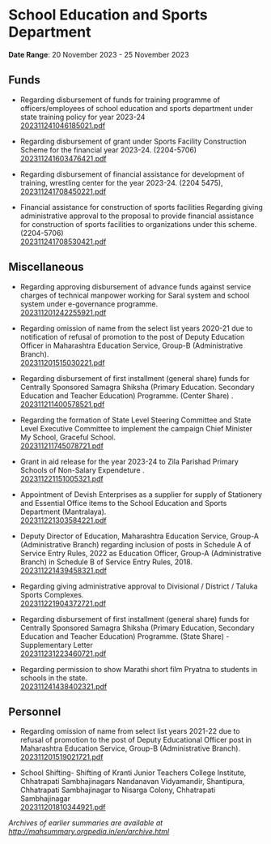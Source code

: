 # School Education and Sports Department

**Date Range**: 20 November 2023 - 25 November 2023


## Funds
- Regarding disbursement of funds for training programme of officers/employees of school education and sports department under state training policy for year 2023-24\
  [202311241046185021.pdf](https://gr.maharashtra.gov.in/Site/Upload/Government%20Resolutions/English/202311241046185021.pdf)

- Regarding disbursement of grant under Sports Facility Construction Scheme for the financial year 2023-24. (2204-5706)\
  [202311241603476421.pdf](https://gr.maharashtra.gov.in/Site/Upload/Government%20Resolutions/English/202311241603476421.pdf)

- Regarding disbursement of financial assistance for development of training, wrestling center for the year 2023-24. (2204 5475),\
  [202311241708450221.pdf](https://gr.maharashtra.gov.in/Site/Upload/Government%20Resolutions/English/202311241708450221.pdf)

- Financial assistance for construction of sports facilities Regarding giving administrative approval to the proposal to provide financial assistance for construction of sports facilities to organizations under this scheme. (2204-5706)\
  [202311241708530421.pdf](https://gr.maharashtra.gov.in/Site/Upload/Government%20Resolutions/English/202311241708530421.pdf)

## Miscellaneous
- Regarding approving disbursement of advance funds against service charges of technical manpower working for Saral system and school system under e-governance programme.\
  [202311201242255921.pdf](https://gr.maharashtra.gov.in/Site/Upload/Government%20Resolutions/English/202311201242255921.pdf)

- Regarding omission of name from the select list years 2020-21 due to notification of refusal of promotion to the post of Deputy Education Officer in Maharashtra Education Service, Group-B (Administrative Branch).\
  [202311201515030221.pdf](https://gr.maharashtra.gov.in/Site/Upload/Government%20Resolutions/English/202311201515030221.pdf)

- Regarding disbursement of first installment (general share) funds for Centrally Sponsored Samagra Shiksha (Primary Education. Secondary Education and Teacher Education) Programme. (Center Share) .\
  [202311211400578521.pdf](https://gr.maharashtra.gov.in/Site/Upload/Government%20Resolutions/English/202311211400578521.pdf)

- Regarding the formation of State Level Steering Committee and State Level Executive Committee to implement the campaign Chief Minister My School, Graceful School.\
  [202311211745078721.pdf](https://gr.maharashtra.gov.in/Site/Upload/Government%20Resolutions/English/202311211745078721.pdf)

- Grant in aid release for the year 2023-24 to Zila Parishad Primary Schools of Non-Salary Expendeture .\
  [202311221151005321.pdf](https://gr.maharashtra.gov.in/Site/Upload/Government%20Resolutions/English/202311221151005321.pdf)

- Appointment of Devish Enterprises as a supplier for supply of Stationery and Essential Office items to the School Education and Sports Department (Mantralaya).\
  [202311221303584221.pdf](https://gr.maharashtra.gov.in/Site/Upload/Government%20Resolutions/English/202311221303584221.pdf)

- Deputy Director of Education, Maharashtra Education Service, Group-A (Administrative Branch) regarding inclusion of posts in Schedule A of Service Entry Rules, 2022 as Education Officer, Group-A (Administrative Branch) in Schedule B of Service Entry Rules, 2018.\
  [202311221439458321.pdf](https://gr.maharashtra.gov.in/Site/Upload/Government%20Resolutions/English/202311221439458321.pdf)

- Regarding giving administrative approval to Divisional / District / Taluka Sports Complexes.\
  [202311221904372721.pdf](https://gr.maharashtra.gov.in/Site/Upload/Government%20Resolutions/English/202311221904372721.pdf)

- Regarding disbursement of first installment (general share) funds for Centrally Sponsored Samagra Shiksha (Primary Education, Secondary Education and Teacher Education) Programme. (State Share) - Supplementary Letter\
  [202311231223460721.pdf](https://gr.maharashtra.gov.in/Site/Upload/Government%20Resolutions/English/202311231223460721.pdf)

- Regarding permission to show Marathi short film Pryatna to students in schools in the state.\
  [202311241438402321.pdf](https://gr.maharashtra.gov.in/Site/Upload/Government%20Resolutions/English/202311241438402321.pdf)

## Personnel
- Regarding omission of name from select list years 2021-22 due to refusal of promotion to the post of Deputy Educational Officer post in Maharashtra Education Service, Group-B (Administrative Branch).\
  [202311201519021721.pdf](https://gr.maharashtra.gov.in/Site/Upload/Government%20Resolutions/English/202311201519021721.pdf)

- School Shifting- Shifting of Kranti Junior Teachers College Institute, Chhatrapati Sambhajinagars Nandanavan Vidyamandir, Shantipura, Chhatrapati Sambhajinagar to Nisarga Colony, Chhatrapati Sambhajinagar\
  [202311201810344921.pdf](https://gr.maharashtra.gov.in/Site/Upload/Government%20Resolutions/English/202311201810344921.pdf)


*Archives of earlier summaries are available at http://mahsummary.orgpedia.in/en/archive.html*